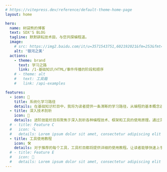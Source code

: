 ```yaml
---
# https://vitepress.dev/reference/default-theme-home-page
layout: home

hero:
  name: 树袋熊的博客
  text: SDX'S BLOG
  tagline: 默默耕耘技术田，与您共探编程道。
  image:
    # src: https://img2.baidu.com/it/u=3571543751,602192021&fm=253&fmt=auto&app=120&f=JPEG?w=1000&h=800
    alt: '银河之美'
  actions:
    - theme: brand
      text: 学习之路
      link: /1-基础知识/HTML/事件传播的阶段和顺序
    # - theme: alt
    #   text: 工具箱
    #   link: /api-examples

features:
  - icon: 📝
    title: 系统化学习路径
    details: 在基础知识栏目中，我将为读者提供一条清晰的学习路径，从编程的基本概念逐步引导读者建立起扎实的编程基础。
  - title: 深入技术剖析
    icon: 📖
    details: 进阶技能栏目将聚焦于深入剖析各种编程技术、框架和工具的使用原理。通过深入讲解和案例分析，与读者分享技术。
  # - title: Feature C
  #   icon: 🔍
  #   details: Lorem ipsum dolor sit amet, consectetur adipiscing elit
  - title: 工具使用教程
    icon: 🛠️
    details: 对于推荐的每个工具，工具栏目都将提供详细的使用教程。让读者能够快速上手并发挥工具的最大效用。
  # - title: Feature E
  #   icon: 🤖
  #   details: Lorem ipsum dolor sit amet, consectetur adipiscing elit
---
```


<style>
:root {
  --vp-home-hero-name-color: transparent;
  --vp-home-hero-name-background: -webkit-linear-gradient(120deg, #bd34fe 30%, #41d1ff);
  --vp-home-hero-image-background-image: linear-gradient(-45deg, #bd34fe 50%, #47caff 50%);
  /* --vp-home-hero-name-background: -webkit-linear-gradient(110deg, #FEB727 30%, #532482);
  --vp-home-hero-image-background-image: linear-gradient(-45deg, #FEB727 50%, #532482 50%); */
  --vp-home-hero-image-filter: blur(44px);
}

@media (min-width: 640px) {
  :root {
    --vp-home-hero-image-filter: blur(56px);
  }
}

@media (min-width: 960px) {
  :root {
    --vp-home-hero-image-filter: blur(68px);
  }
}

/* .img1 {
  width: 350px;
  height: 150px;
  object-fit: cover;
  transition: opacity 1s ease-in-out;
  filter: none;
  z-index: 1;
} */
#text1 {
  z-index: 1;
}
</style>

<script setup>
import { onMounted, createApp } from 'vue'
import TextPanel from './.vitepress/components/TextPanel.vue'

onMounted(() => {
  let text1 = document.querySelector('#text1')
  if (!text1) {
    const container = document.querySelector('.image-container')
    text1 = document.createElement('div')
    text1.setAttribute('id', 'text1')
    container.appendChild(text1)
  }
  
  const app = createApp(TextPanel)
    .mount('#text1')

  // const imgBg = document.querySelector('.image-bg')
  // const img = document.createElement('img')

  // img.classList.add('img1')
  // img.src = 'https://img2.baidu.com/it/u=3571543751,602192021&fm=253&fmt=auto&app=120&f=JPEG?w=1000&h=800'
  // container.appendChild(img)


  // imgBg.innerHTML = `<img class="img1" src="https://img2.baidu.com/it/u=3571543751,602192021&fm=253&fmt=auto&app=120&f=JPEG?w=1000&h=800" alt="">`
})
</script>

